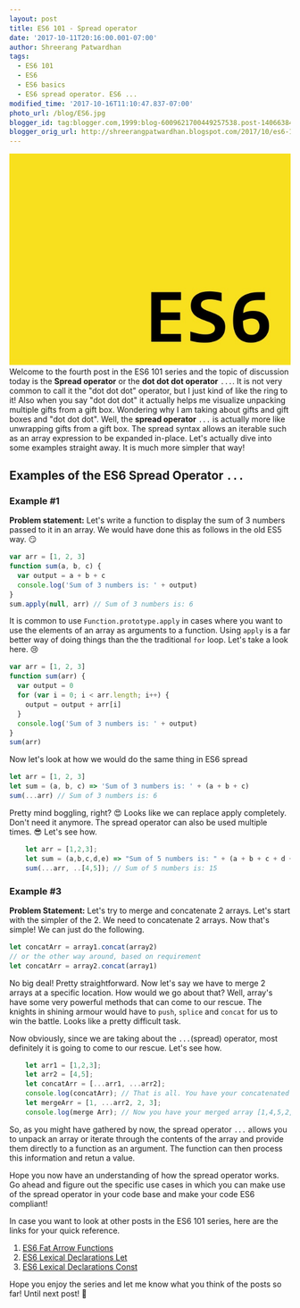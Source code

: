```yaml
---
layout: post
title: ES6 101 - Spread operator
date: '2017-10-11T20:16:00.001-07:00'
author: Shreerang Patwardhan
tags:
  - ES6 101
  - ES6
  - ES6 basics
  - ES6 spread operator. ES6 ...
modified_time: '2017-10-16T11:10:47.837-07:00'
photo_url: /blog/ES6.jpg
blogger_id: tag:blogger.com,1999:blog-6009621700449257538.post-14066384468544939
blogger_orig_url: http://shreerangpatwardhan.blogspot.com/2017/10/es6-101-spread-operator.html
---
```


![ES6 Banner image](/blog/ES6.jpg)
Welcome to the fourth post in the ES6 101 series and the topic of discussion today is the **Spread operator** or the **dot dot dot operator** `...`. It is not very common to call it the "dot dot dot" operator, but I just kind of like the ring to it! Also when you say "dot dot dot" it actually helps me visualize unpacking multiple gifts from a gift box. Wondering why I am taking about gifts and gift boxes and "dot dot dot". Well, the **spread operator** `...` is actually more like unwrapping gifts from a gift box. The spread syntax allows an iterable such as an array expression to be expanded in-place. Let's actually dive into some examples straight away. It is much more simpler that way!

## Examples of the ES6 Spread Operator `...`

### Example #1

**Problem statement:** Let's write a function to display the sum of 3 numbers passed to it in an array.
We would have done this as follows in the old ES5 way. &#128527;

```javascript
var arr = [1, 2, 3]
function sum(a, b, c) {
  var output = a + b + c
  console.log('Sum of 3 numbers is: ' + output)
}
sum.apply(null, arr) // Sum of 3 numbers is: 6
```

It is common to use `Function.prototype.apply` in cases where you want to use the elements of an array as arguments to a function. Using `apply` is a far better way of doing things than the the traditional `for` loop. Let's take a look here. &#128546;

```javascript
var arr = [1, 2, 3]
function sum(arr) {
  var output = 0
  for (var i = 0; i < arr.length; i++) {
    output = output + arr[i]
  }
  console.log('Sum of 3 numbers is: ' + output)
}
sum(arr)
```

Now let's look at how we would do the same thing in ES6 spread

```javascript
let arr = [1, 2, 3]
let sum = (a, b, c) => 'Sum of 3 numbers is: ' + (a + b + c)
sum(...arr) // Sum of 3 numbers is: 6
```

Pretty mind boggling, right? &#128525; Looks like we can replace apply completely. Don't need it anymore. The spread operator can also be used multiple times. &#128526; Let's see how.

```javascript
    let arr = [1,2,3];
    let sum = (a,b,c,d,e) => "Sum of 5 numbers is: " + (a + b + c + d + e);
    sum(...arr, ..[4,5]); // Sum of 5 numbers is: 15
```

### Example #3

**Problem Statement:** Let's try to merge and concatenate 2 arrays.
Let's start with the simpler of the 2. We need to concatenate 2 arrays. Now that's simple! We can just do the following.

```javascript
let concatArr = array1.concat(array2)
// or the other way around, based on requirement
let concatArr = array2.concat(array1)
```

No big deal! Pretty straightforward. Now let's say we have to merge 2 arrays at a specific location. How would we go about that? Well, array's have some very powerful methods that can come to our rescue. The knights in shining armour would have to `push`, `splice` and `concat` for us to win the battle. Looks like a pretty difficult task.

Now obviously, since we are taking about the `...`(spread) operator, most definitely it is going to come to our rescue. Let's see how.

```javascript
    let arr1 = [1,2,3];
    let arr2 = [4,5];
    let concatArr = [...arr1, ...arr2];
    console.log(concatArr); // That is all. You have your concatenated array!
    let mergeArr = [1, ...arr2, 2, 3];
    console.log(merge Arr); // Now you have your merged array [1,4,5,2,3]
```

So, as you might have gathered by now, the spread operator `...` allows you to unpack an array or iterate through the contents of the array and provide them directly to a function as an argument. The function can then process this information and retun a value.

Hope you now have an understanding of how the spread operator works. Go ahead and figure out the specific use cases in which you can make use of the spread operator in your code base and make your code ES6 compliant!

In case you want to look at other posts in the ES6 101 series, here are the links for your quick reference.

1. [ES6 Fat Arrow Functions](https://theuidev.github.io/es6-fat-arrow-functions/)
2. [ES6 Lexical Declarations Let](https://theuidev.github.io/es6-101-lexical-declarations-let/)
3. [ES6 Lexical Declarations Const](https://theuidev.github.io/es6-101-lexical-declarations-const/)

Hope you enjoy the series and let me know what you think of the posts so far! Until next post! &#128588;
